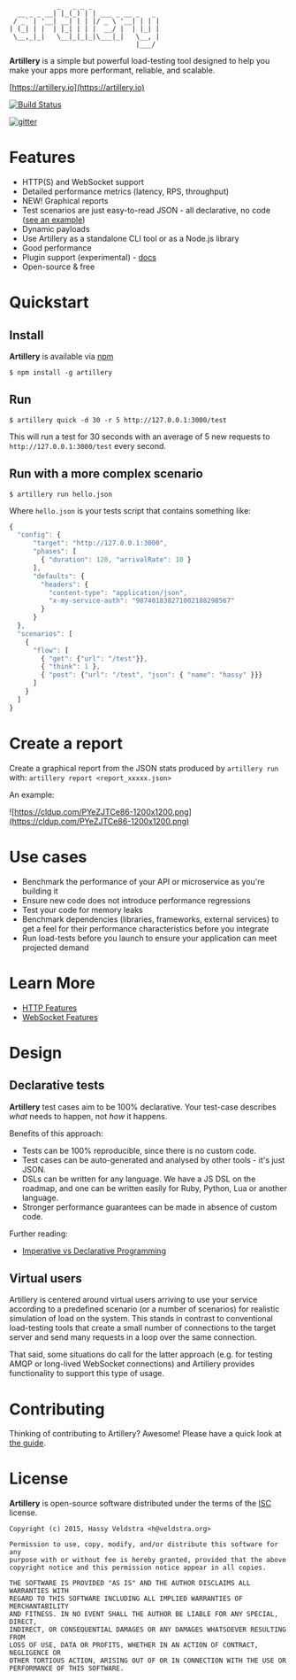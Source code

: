 ```
            _   _ _ _
  __ _ _ __| |_(_) | | ___ _ __ _   _
 / _` | '__| __| | | |/ _ \ '__| | | |
| (_| | |  | |_| | | |  __/ |  | |_| |
 \__,_|_|   \__|_|_|_|\___|_|   \__, |
                                |___/
```

**Artillery** is a simple but powerful load-testing tool designed to help you
make your apps more performant, reliable, and scalable.

[https://artillery.io](https://artillery.io)

[![Build Status](https://travis-ci.org/shoreditch-ops/artillery.svg?branch=master)](https://travis-ci.org/shoreditch-ops/artillery)

[![gitter](https://badges.gitter.im/Join%20Chat.svg)](https://gitter.im/shoreditch-ops/artillery)

# Features

- HTTP(S) and WebSocket support
- Detailed performance metrics (latency, RPS, throughput)
- NEW! Graphical reports
- Test scenarios are just easy-to-read JSON - all declarative, no code ([see an example](https://github.com/shoreditch-ops/artillery-core/blob/master/test/scripts/all_features.json))
- Dynamic payloads
- Use Artillery as a standalone CLI tool or as a Node.js library
- Good performance
- Plugin support (experimental) - [docs](https://github.com/shoreditch-ops/artillery/blob/master/docs/plugins.md)
- Open-source & free

# Quickstart

## Install

**Artillery** is available via [npm](http://npmjs.org)

`$ npm install -g artillery`

## Run

`$ artillery quick -d 30 -r 5 http://127.0.0.1:3000/test`

This will run a test for 30 seconds with an average of 5 new requests to
`http://127.0.0.1:3000/test` every second.

## Run with a more complex scenario

`$ artillery run hello.json`

Where `hello.json` is your tests script that contains something like:

```javascript
{
  "config": {
      "target": "http://127.0.0.1:3000",
      "phases": [
        { "duration": 120, "arrivalRate": 10 }
      ],
      "defaults": {
        "headers": {
          "content-type": "application/json",
          "x-my-service-auth": "987401838271002188298567"
        }
      }
  },
  "scenarios": [
    {
      "flow": [
        { "get": {"url": "/test"}},
        { "think": 1 },
        { "post": {"url": "/test", "json": { "name": "hassy" }}}
      ]
    }
  ]
}
```

# Create a report

Create a graphical report from the JSON stats produced by `artillery run` with:
`artillery report <report_xxxxx.json>`

An example:

![https://cldup.com/PYeZJTCe86-1200x1200.png](https://cldup.com/PYeZJTCe86-1200x1200.png)

# Use cases

- Benchmark the performance of your API or microservice as you're building it
- Ensure new code does not introduce performance regressions
- Test your code for memory leaks
- Benchmark dependencies (libraries, frameworks, external services) to get a
  feel for their performance characteristics before you integrate
- Run load-tests before you launch to ensure your application can meet
  projected demand

# Learn More

- [HTTP Features](https://github.com/shoreditch-ops/artillery/wiki/HTTP-Features)
- [WebSocket Features](https://github.com/shoreditch-ops/artillery/wiki/WebSocket-Features)

# Design

## Declarative tests

**Artillery** test cases aim to be 100% declarative. Your test-case describes _what_
needs to happen, not _how_ it happens.

Benefits of this approach:

- Tests can be 100% reproducible, since there is no custom code.
- Test cases can be auto-generated and analysed by other tools - it's just JSON.
- DSLs can be written for any language. We have a JS DSL on the roadmap, and
  one can be written easily for Ruby, Python, Lua or another language.
- Stronger performance guarantees can be made in absence of custom code.

Further reading:
- [Imperative vs Declarative Programming](http://latentflip.com/imperative-vs-declarative/)

## Virtual users

Artillery is centered around virtual users arriving to use your service
according to a predefined scenario (or a number of scenarios) for realistic
simulation of load on the system. This stands in contrast to conventional
load-testing tools that create a small number of connections to the target
server and send many requests in a loop over the same connection.

That said, some situations do call for the latter approach (e.g. for
testing AMQP or long-lived WebSocket connections) and Artillery provides
functionality to support this type of usage.

# Contributing

Thinking of contributing to Artillery? Awesome! Please have a quick look at [the
guide](CONTRIBUTING.md).

# License

**Artillery** is open-source software distributed under the terms of the
[ISC](http://en.wikipedia.org/wiki/ISC_license) license.

```
Copyright (c) 2015, Hassy Veldstra <h@veldstra.org>

Permission to use, copy, modify, and/or distribute this software for any
purpose with or without fee is hereby granted, provided that the above
copyright notice and this permission notice appear in all copies.

THE SOFTWARE IS PROVIDED "AS IS" AND THE AUTHOR DISCLAIMS ALL WARRANTIES WITH
REGARD TO THIS SOFTWARE INCLUDING ALL IMPLIED WARRANTIES OF MERCHANTABILITY
AND FITNESS. IN NO EVENT SHALL THE AUTHOR BE LIABLE FOR ANY SPECIAL, DIRECT,
INDIRECT, OR CONSEQUENTIAL DAMAGES OR ANY DAMAGES WHATSOEVER RESULTING FROM
LOSS OF USE, DATA OR PROFITS, WHETHER IN AN ACTION OF CONTRACT, NEGLIGENCE OR
OTHER TORTIOUS ACTION, ARISING OUT OF OR IN CONNECTION WITH THE USE OR
PERFORMANCE OF THIS SOFTWARE.
```
